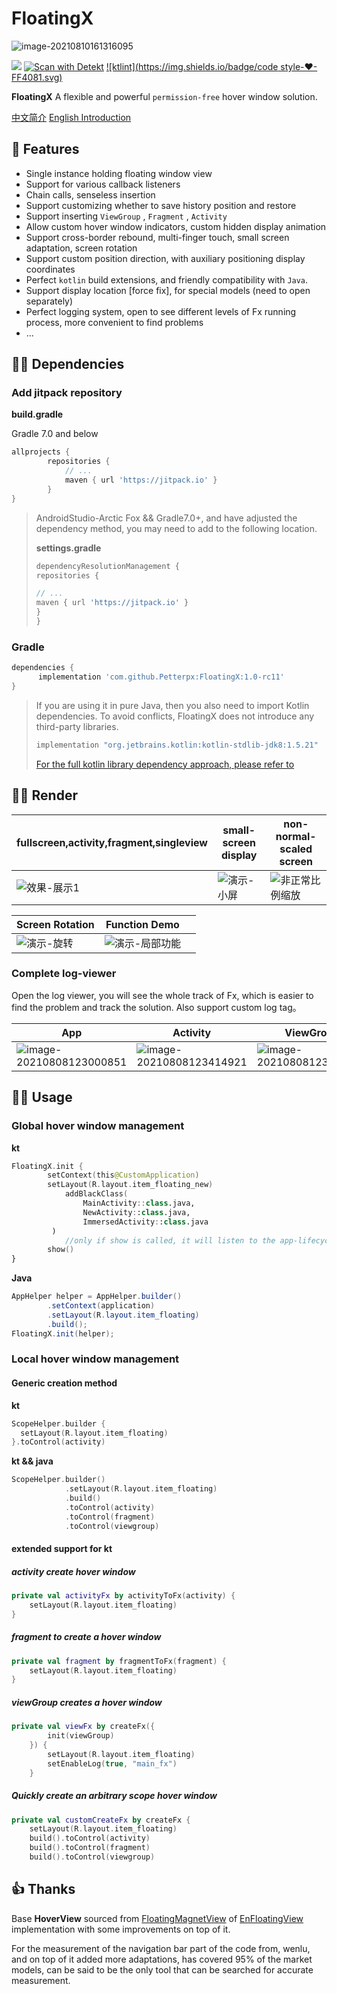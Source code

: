 # FloatingX



![image-20210810161316095](https://tva1.sinaimg.cn/large/008i3skNly1gwgttgkxlnj31040k840a.jpg)

[![](https://jitpack.io/v/Petterpx/FloatingX.svg)](https://jitpack.io/#Petterpx/FloatingX) [![Scan with Detekt](https://github.com/Petterpx/FloatingX/actions/workflows/detekt-analysis.yml/badge.svg)](https://github.com/Petterpx/FloatingX/actions/workflows/detekt-analysis.yml) [![ktlint](https://img.shields.io/badge/code style-❤-FF4081.svg)](https://ktlint.github.io/) 

**FloatingX** A flexible and powerful ``permission-free`` hover window solution.

[中文简介](https://github.com/Petterpx/FloatingX/READDME.md) [English Introduction](https://github.com/Petterpx/FloatingX/READDME_EN.md)

## 👏 Features 

- Single instance holding floating window view
- Support for various callback listeners
- Chain calls, senseless insertion
- Support customizing whether to save history position and restore
- Support inserting `ViewGroup` , `Fragment` , `Activity`
- Allow custom hover window indicators, custom hidden display animation
- Support cross-border rebound, multi-finger touch, small screen adaptation, screen rotation
- Support custom position direction, with auxiliary positioning display coordinates
- Perfect `kotlin` build extensions, and friendly compatibility with `Java`.
- Support display location [force fix], for special models (need to open separately)
- Perfect logging system, open to see different levels of Fx running process, more convenient to find problems
- ...

## 👨‍💻‍ Dependencies

### Add jitpack repository

**build.gradle**

Gradle 7.0 and below

```groovy
allprojects {
		repositories {
			// ...
			maven { url 'https://jitpack.io' }
		}
}
```

> AndroidStudio-Arctic Fox && Gradle7.0+, and have adjusted the dependency method, you may need to add to the following location.
>
> **settings.gradle**
>
> ```groovy
> dependencyResolutionManagement {
> repositories {
> 
> // ...
> maven { url 'https://jitpack.io' }
> }
> }
> ```

### Gradle

```groovy
dependencies {
	  implementation 'com.github.Petterpx:FloatingX:1.0-rc11'
}
```

> If you are using it in pure Java, then you also need to import Kotlin dependencies. To avoid conflicts, FloatingX does not introduce any third-party libraries.
>
> ```groovy
> implementation "org.jetbrains.kotlin:kotlin-stdlib-jdk8:1.5.21"
> ```
>
> [For the full kotlin library dependency approach, please refer to](https://developer.android.com/kotlin/add-kotlin?hl=zh-cn)

## 🏄‍♀️ Render

| fullscreen,activity,fragment,singleview                      | small-screen display                                         | non-normal-scaled screen                                     |
| ------------------------------------------------------------ | ------------------------------------------------------------ | ------------------------------------------------------------ |
| ![效果-展示1](https://github.com/Petterpx/FloatingX/blob/master/image/fx-api-simple.gif) | ![演示-小屏](https://github.com/Petterpx/FloatingX/blob/master/image/fx-small-gif.gif) | ![非正常比例缩放](https://github.com/Petterpx/FloatingX/blob/master/image/fx-view-deformed-simple.gif) |

| Screen Rotation                                              | Function Demo                                                |      |
| ------------------------------------------------------------ | ------------------------------------------------------------ | ---- |
| ![演示-旋转](https://github.com/Petterpx/FloatingX/blob/master/image/fx-rotate-simple.gif) | ![演示-局部功能](https://github.com/Petterpx/FloatingX/blob/master/image/fx-api-simple.gif) |      |

### Complete log-viewer

Open the log viewer, you will see the whole track of Fx, which is easier to find the problem and track the solution. Also support custom log tag。



| App                                                          | Activity                                                     | ViewGroup                                                    |
| ------------------------------------------------------------ | ------------------------------------------------------------ | ------------------------------------------------------------ |
| ![image-20210808123000851](https://tva1.sinaimg.cn/large/008i3skNly1gwgtxtbx5aj31160s8444.jpg) | ![image-20210808123414921](https://tva1.sinaimg.cn/large/008i3skNly1gwgtxu2pkyj313o0r4jwk.jpg) | ![image-20210808123553402](https://tva1.sinaimg.cn/large/008i3skNly1gwgtxunhmwj311y0jctc8.jpg) |



## 👨‍🔧‍ Usage

### Global hover window management

**kt**

```kotlin
FloatingX.init {
        setContext(this@CustomApplication)
        setLayout(R.layout.item_floating_new)
  			addBlackClass(
                MainActivity::class.java,
                NewActivity::class.java,
                ImmersedActivity::class.java
         )
  			//only if show is called, it will listen to the app-lifecycle, and then it will be inserted into the activity automatically
        show()
}
````

**Java**

``` java
AppHelper helper = AppHelper.builder()
        .setContext(application)
        .setLayout(R.layout.item_floating)
        .build();
FloatingX.init(helper);
```



### Local hover window management

#### Generic creation method

**kt**

```kotlin
ScopeHelper.builder {
  setLayout(R.layout.item_floating)
}.toControl(activity)
```

**kt && java**

```kotlin
ScopeHelper.builder()
            .setLayout(R.layout.item_floating)
            .build()
            .toControl(activity)
            .toControl(fragment)
            .toControl(viewgroup)
```

#### extended support for kt

##### activity create hover window

```kotlin
private val activityFx by activityToFx(activity) {
    setLayout(R.layout.item_floating)
}
```

##### fragment to create a hover window

```kotlin
private val fragment by fragmentToFx(fragment) {
    setLayout(R.layout.item_floating)
}
```

##### viewGroup creates a hover window

```kotlin
private val viewFx by createFx({
        init(viewGroup)
    }) {
        setLayout(R.layout.item_floating)
        setEnableLog(true, "main_fx")
    }
```

##### Quickly create an arbitrary scope hover window

```kotlin
private val customCreateFx by createFx {
    setLayout(R.layout.item_floating)
    build().toControl(activity)
    build().toControl(fragment)
    build().toControl(viewgroup)
```

## 👍 Thanks

Base **HoverView** sourced from [FloatingMagnetView](https://github.com/leotyndale/EnFloatingView) of [EnFloatingView](EnFloatingView/blob/master/floatingview/src/main/java/com/imuxuan/floatingview/FloatingMagnetView.java) implementation with some improvements on top of it.

For the measurement of the navigation bar part of the code from, wenlu, and on top of it added more adaptations, has covered 95% of the market models, can be said to be the only tool that can be searched for accurate measurement.

